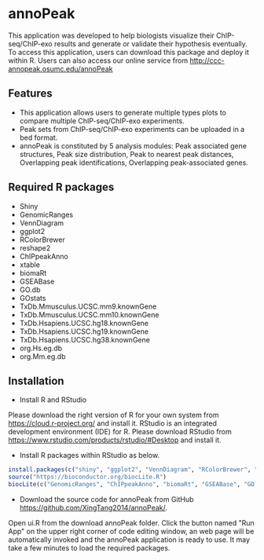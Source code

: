 # annoPeak
This application was developed to help biologists visualize their ChIP-seq/ChIP-exo results and generate or validate their hypothesis eventually. To access this application, users can download this package and deploy it within R. Users can also access our online service from http://ccc-annopeak.osumc.edu/annoPeak
## Features
* This application allows users to generate multiple types plots to compare multiple ChIP-seq/ChIP-exo experiments. 
* Peak sets from ChIP-seq/ChIP-exo experiments can be uploaded in a bed format. 
* annoPeak is constituted by 5 analysis modules: Peak associated gene structures, Peak size distribution, Peak to nearest peak distances, Overlapping peak identifications, Overlapping peak-associated genes.

## Required R packages
* Shiny
* GenomicRanges 
* VennDiagram
* ggplot2
* RColorBrewer
* reshape2
* ChIPpeakAnno 
* xtable
* biomaRt 
* GSEABase 
* GO.db 
* GOstats
* TxDb.Mmusculus.UCSC.mm9.knownGene
* TxDb.Mmusculus.UCSC.mm10.knownGene
* TxDb.Hsapiens.UCSC.hg18.knownGene
* TxDb.Hsapiens.UCSC.hg19.knownGene
* TxDb.Hsapiens.UCSC.hg38.knownGene
* org.Hs.eg.db 
* org.Mm.eg.db 

## Installation
* Install R and RStudio

Please download the right version of R for your own system from https://cloud.r-project.org/ and install it. 
RStudio is an integrated development environment (IDE) for R. Please download RStudio from https://www.rstudio.com/products/rstudio/#Desktop and install it.
* Install R packages within RStudio as below.
```r
install.packages(c("shiny", "ggplot2", "VennDiagram", "RColorBrewer", "reshape2", "xtable", "gplots"))
source("https://bioconductor.org/biocLite.R")
biocLite(c("GenomicRanges", "ChIPpeakAnno", "biomaRt", "GSEABase", "GO.db", "GOstats", "TxDb.Mmusculus.UCSC.mm9.knownGene", "TxDb.Mmusculus.UCSC.mm10.knownGene", "TxDb.Hsapiens.UCSC.hg18.knownGene", "TxDb.Hsapiens.UCSC.hg19.knownGene", "TxDb.Hsapiens.UCSC.hg38.knownGene", "org.Hs.eg.db", "org.Mm.eg.db"))
```
* Download the source code for annoPeak from GitHub https://github.com/XingTang2014/annoPeak/.

Open ui.R from the download annoPeak folder. Click the button named "Run App" on the upper right corner of code editing window, an web page will be automatically invoked and the annoPeak application is ready to use. It may take a few minutes to load the required packages. 
